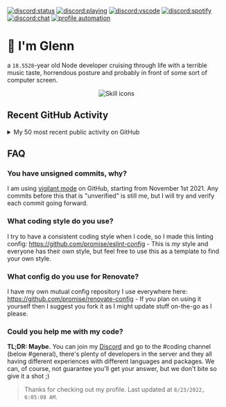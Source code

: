 [![discord:status](https://dev.discordprofiles.me/badge/status/110090225929191424)](https://discord.com/users/110090225929191424)
[![discord:playing](https://dev.discordprofiles.me/badge/playing/110090225929191424)](https://discord.com/users/110090225929191424)
[![discord:vscode](https://dev.discordprofiles.me/badge/vscode/110090225929191424)](https://discord.com/users/110090225929191424)
[![discord:spotify](https://dev.discordprofiles.me/badge/spotify/110090225929191424)](https://dev.discordprofiles.me/openspotify/110090225929191424)
[![discord:chat](https://img.shields.io/discord/449576301997588490)](https://i.promise.solutions/discord)
[![profile automation](https://img.shields.io/github/workflow/status/promise/promise/README%20Update?label=profile%20automation)](https://github.com/promise/promise/actions/workflows/README.yml)

# 👋 I'm Glenn

a `18.5528`-year old Node developer cruising through life with a terrible music taste, horrendous posture and probably in front of some sort of computer screen.

<p align="center">
  <picture>
    <source media="(prefers-color-scheme: dark)" srcset="https://skillicons.dev/icons?i=nodejs%2Cts%2Cjs%2Cdiscord%2Cbots%2Cmongodb%2Cgithub%2Cgit%2Cexpress%2Cdocker%2Cworkers%2Cjest%2Cmd%2Chtml%2Ctailwind%2Creact%2Ccss&perline=19&theme=dark">
    <source media="(prefers-color-scheme: light)" srcset="https://skillicons.dev/icons?i=nodejs%2Cts%2Cjs%2Cdiscord%2Cbots%2Cmongodb%2Cgithub%2Cgit%2Cexpress%2Cdocker%2Cworkers%2Cjest%2Cmd%2Chtml%2Ctailwind%2Creact%2Ccss&perline=19&theme=light">
    <img alt="Skill icons">
  </picture>
</p>

## Recent GitHub Activity

<details>
  <summary>My 50 most recent public activity on GitHub</summary>

  ```
  ✨ Pushed 1 commit to promise/promise
✨ Pushed 1 commit to promise/promise
✨ Pushed 1 commit to promise/promise
✨ Pushed 1 commit to promise/promise
✨ Pushed 1 commit to promise/promise
✨ Pushed 1 commit to promise/promise
✨ Pushed 1 commit to promise/promise
✨ Pushed 1 commit to promise/promise
✨ Pushed 1 commit to promise/promise
✨ Pushed 1 commit to promise/promise
✨ Pushed 1 commit to promise/promise
✨ Pushed 1 commit to promise/promise
✨ Pushed 1 commit to promise/promise
✨ Pushed 1 commit to promise/promise
✨ Pushed 1 commit to promise/promise
✨ Pushed 1 commit to promise/promise
✨ Pushed 1 commit to promise/promise
✨ Pushed 1 commit to promise/promise
✨ Pushed 1 commit to promise/promise
✨ Pushed 1 commit to promise/promise
✨ Pushed 1 commit to promise/promise
✨ Pushed 1 commit to promise/promise
✨ Pushed 1 commit to promise/promise
✨ Pushed 1 commit to countr/website
✨ Pushed 1 commit to promise/promise
✨ Pushed 1 commit to promise/promise
✨ Pushed 1 commit to promise/promise
✨ Pushed 1 commit to promise/promise
✨ Pushed 1 commit to promise/promise
✨ Pushed 1 commit to promise/promise
✨ Pushed 1 commit to promise/promise
✨ Pushed 1 commit to promise/promise
✅ Merged PR #49 in promise/promise
✨ Pushed 1 commit to promise/promise
✨ Pushed 1 commit to promise/promise
✅ Merged PR #50 in promise/promise
✨ Pushed 1 commit to promise/promise
✨ Pushed 1 commit to promise/promise
✨ Pushed 1 commit to promise/promise
✨ Pushed 1 commit to promise/promise
✨ Pushed 1 commit to promise/promise
✨ Pushed 1 commit to promise/promise
✨ Pushed 1 commit to promise/promise
✨ Pushed 1 commit to promise/promise
✨ Pushed 1 commit to promise/promise
✨ Pushed 1 commit to promise/promise
✨ Pushed 1 commit to promise/promise
  ```
</details>

## FAQ

### You have unsigned commits, why?

I am using [vigilant mode](https://docs.github.com/github/authenticating-to-github/displaying-verification-statuses-for-all-of-your-commits) on GitHub, starting from November 1st 2021. Any commits before this that is "unverified" is still me, but I will try and verify each commit going forward.

### What coding style do you use?

I try to have a consistent coding style when I code, so I made this linting config: https://github.com/promise/eslint-config - This is *my* style and everyone has their own style, but feel free to use this as a template to find your own style.

### What config do you use for Renovate?

I have my own mutual config repository I use everywhere here: https://github.com/promise/renovate-config - If you plan on using it yourself then I suggest you fork it as I might update stuff on-the-go as I please.

### Could you help me with my code?

**TL;DR: Maybe.** You can join my [Discord](https://promise.solutions/discord) and go to the #coding channel (below #general), there's plenty of developers in the server and they all having different experiences with different languages and packages. We can, of course, not guarantee you'll get your answer, but we don't bite so give it a shot ;)

> Thanks for checking out my profile. Last updated at `8/23/2022, 6:05:08 AM`.